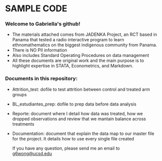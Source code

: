 # SAMPLE CODE

### Welcome to Gabriella's github!
- The materials attached comes from JADENKA Project, an RCT based in Panama that tested a radio interactive program to learn ethnomathematics on the biggest indigenous community from Panama.
- There is NO PII information
- Also includes Standard Operating Procedures on data management
- All these documents are original work and the main purpose is to highlight expertise in STATA, Econometrics, and Markdown.

### Documents in this repository:
- Attrition_test: dofile to test attrition between control and treated arm groups
- BL_estudiantes_prep: dofile to prep data before data analysis
- Reporte: document where I detail how data was treated, how we dropped observations and review that we mantain balance across treatments
- Documentation: document that explain the data map to our master file for the project. It details how to use every single file created

  If you have any question, please send me an email to g6wong@ucsd.edu 
  

